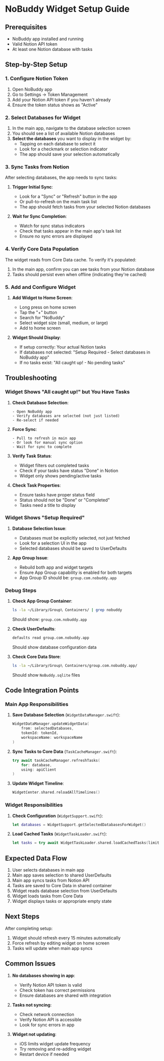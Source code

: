 # NoBuddy Widget Setup Guide

## Prerequisites
- NoBuddy app installed and running
- Valid Notion API token
- At least one Notion database with tasks

## Step-by-Step Setup

### 1. Configure Notion Token
1. Open NoBuddy app
2. Go to Settings → Token Management
3. Add your Notion API token if you haven't already
4. Ensure the token status shows as "Active"

### 2. Select Databases for Widget
1. In the main app, navigate to the database selection screen
2. You should see a list of available Notion databases
3. **Select the databases** you want to display in the widget by:
   - Tapping on each database to select it
   - Look for a checkmark or selection indicator
   - The app should save your selection automatically

### 3. Sync Tasks from Notion
After selecting databases, the app needs to sync tasks:

1. **Trigger Initial Sync**:
   - Look for a "Sync" or "Refresh" button in the app
   - Or pull-to-refresh on the main task list
   - The app should fetch tasks from your selected Notion databases

2. **Wait for Sync Completion**:
   - Watch for sync status indicators
   - Check that tasks appear in the main app's task list
   - Ensure no sync errors are displayed

### 4. Verify Core Data Population
The widget reads from Core Data cache. To verify it's populated:

1. In the main app, confirm you can see tasks from your Notion database
2. Tasks should persist even when offline (indicating they're cached)

### 5. Add and Configure Widget
1. **Add Widget to Home Screen**:
   - Long press on home screen
   - Tap the "+" button
   - Search for "NoBuddy"
   - Select widget size (small, medium, or large)
   - Add to home screen

2. **Widget Should Display**:
   - If setup correctly: Your actual Notion tasks
   - If databases not selected: "Setup Required - Select databases in NoBuddy app"
   - If no tasks exist: "All caught up! - No pending tasks"

## Troubleshooting

### Widget Shows "All caught up!" but You Have Tasks

1. **Check Database Selection**:
   ```
   - Open NoBuddy app
   - Verify databases are selected (not just listed)
   - Re-select if needed
   ```

2. **Force Sync**:
   ```
   - Pull to refresh in main app
   - Or look for manual sync option
   - Wait for sync to complete
   ```

3. **Verify Task Status**:
   - Widget filters out completed tasks
   - Check if your tasks have status "Done" in Notion
   - Widget only shows pending/active tasks

4. **Check Task Properties**:
   - Ensure tasks have proper status field
   - Status should not be "Done" or "Completed"
   - Tasks need a title to display

### Widget Shows "Setup Required"

1. **Database Selection Issue**:
   - Databases must be explicitly selected, not just fetched
   - Look for a selection UI in the app
   - Selected databases should be saved to UserDefaults

2. **App Group Issue**:
   - Rebuild both app and widget targets
   - Ensure App Group capability is enabled for both targets
   - App Group ID should be: `group.com.nobuddy.app`

### Debug Steps

1. **Check App Group Container**:
   ```bash
   ls -la ~/Library/Group\ Containers/ | grep nobuddy
   ```
   Should show: `group.com.nobuddy.app`

2. **Check UserDefaults**:
   ```bash
   defaults read group.com.nobuddy.app
   ```
   Should show database configuration data

3. **Check Core Data Store**:
   ```bash
   ls -la ~/Library/Group\ Containers/group.com.nobuddy.app/
   ```
   Should show `NoBuddy.sqlite` files

## Code Integration Points

### Main App Responsibilities

1. **Save Database Selection** (`WidgetDataManager.swift`):
   ```swift
   WidgetDataManager.updateWidgetData(
       from: selectedDatabases,
       tokenId: tokenId,
       workspaceName: workspaceName
   )
   ```

2. **Sync Tasks to Core Data** (`TaskCacheManager.swift`):
   ```swift
   try await taskCacheManager.refreshTasks(
       for: database,
       using: apiClient
   )
   ```

3. **Update Widget Timeline**:
   ```swift
   WidgetCenter.shared.reloadAllTimelines()
   ```

### Widget Responsibilities

1. **Check Configuration** (`WidgetSupport.swift`):
   ```swift
   let databases = WidgetSupport.getSelectedDatabasesForWidget()
   ```

2. **Load Cached Tasks** (`WidgetTaskLoader.swift`):
   ```swift
   let tasks = try await WidgetTaskLoader.shared.loadCachedTasks(limit: 10)
   ```

## Expected Data Flow

1. User selects databases in main app
2. Main app saves selection to shared UserDefaults
3. Main app syncs tasks from Notion API
4. Tasks are saved to Core Data in shared container
5. Widget reads database selection from UserDefaults
6. Widget loads tasks from Core Data
7. Widget displays tasks or appropriate empty state

## Next Steps

After completing setup:
1. Widget should refresh every 15 minutes automatically
2. Force refresh by editing widget on home screen
3. Tasks will update when main app syncs

## Common Issues

1. **No databases showing in app**:
   - Verify Notion API token is valid
   - Check token has correct permissions
   - Ensure databases are shared with integration

2. **Tasks not syncing**:
   - Check network connection
   - Verify Notion API is accessible
   - Look for sync errors in app

3. **Widget not updating**:
   - iOS limits widget update frequency
   - Try removing and re-adding widget
   - Restart device if needed
